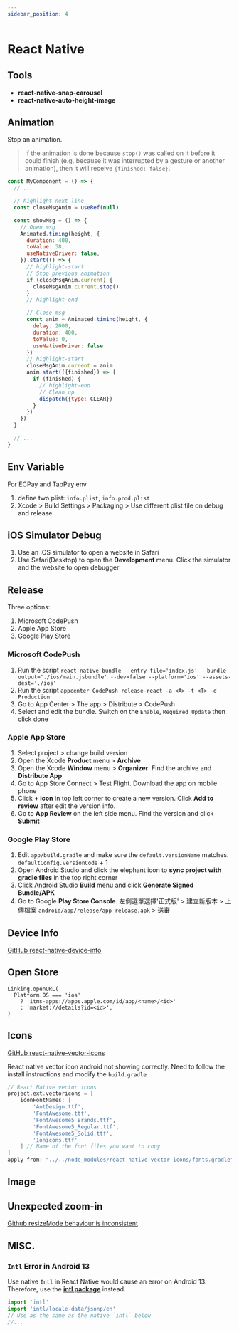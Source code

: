 ```yaml
---
sidebar_position: 4
---
```


# React Native

## Tools

- **react-native-snap-carousel**
- **react-native-auto-height-image**

## Animation

Stop an animation.

> If the animation is done because `stop()` was called on it before it could finish (e.g. because it was interrupted by
> a gesture or another animation), then it will receive `{finished: false}`.

```jsx
const MyComponent = () => {
  // ...

  // highlight-next-line
  const closeMsgAnim = useRef(null)

  const showMsg = () => {
    // Open msg
    Animated.timing(height, {
      duration: 400,
      toValue: 38,
      useNativeDriver: false,
    }).start(() => {
      // highlight-start
      // Stop previous animation
      if (closeMsgAnim.current) {
        closeMsgAnim.current.stop()
      }
      // highlight-end

      // Close msg
      const anim = Animated.timing(height, {
        delay: 2000,
        duration: 400,
        toValue: 0,
        useNativeDriver: false
      })
      // highlight-start
      closeMsgAnim.current = anim
      anim.start(({finished}) => {
        if (finished) {
          // highlight-end
          // Clean up
          dispatch({type: CLEAR})
        }
      })
    })
  }

  // ...
}
```

## Env Variable

For ECPay and TapPay env

1. define two plist: `info.plist`, `info.prod.plist`
2. Xcode > Build Settings > Packaging > Use different plist file on debug and release

## iOS Simulator Debug

1. Use an iOS simulator to open a website in Safari
2. Use Safari(Desktop) to open the **Development** menu. Click the simulator and the website to open debugger

## Release

Three options:

1. Microsoft CodePush
2. Apple App Store
3. Google Play Store

### Microsoft CodePush

1. Run the
   script `react-native bundle --entry-file='index.js' --bundle-output='./ios/main.jsbundle' --dev=false --platform='ios' --assets-dest='./ios'`
2. Run the script `appcenter CodePush release-react -a <A> -t <T> -d Production`
3. Go to App Center > The app > Distribute > CodePush
4. Select and edit the bundle. Switch on the `Enable`, `Required Update` then click done

### Apple App Store

1. Select project > change build version
2. Open the Xcode **Product** menu > **Archive**
3. Open the Xcode **Window** menu > **Organizer**. Find the archive and **Distribute App**
4. Go to App Store Connect > Test Flight. Download the app on mobile phone
5. Click **+ icon** in top left corner to create a new version. Click **Add to review** after edit the version info.
6. Go to **App Review** on the left side menu. Find the version and click **Submit**

### Google Play Store

1. Edit `app/build.gradle` and make sure the `default.versionName` matches. `defaultConfig.versionCode` + 1
2. Open Android Studio and click the elephant icon to **sync project with gradle files** in the top right corner
3. Click Android Studio **Build** menu and click **Generate Signed Bundle/APK**
4. Go to Google **Play Store Console**. 左側選單選擇'正式版' > 建立新版本 >
   上傳檔案 `android/app/release/app-release.apk` > 送審

## Device Info

[GitHub react-native-device-info](https://github.com/react-native-device-info/react-native-device-info#usage)

## Open Store

```tsx
Linking.openURL(
  Platform.OS === 'ios'
    ? 'itms-apps://apps.apple.com/id/app/<name>/<id>'
    : 'market://details?id=<id>',
)
```

## Icons

[GitHub react-native-vector-icons](https://github.com/oblador/react-native-vector-icons)

React native vector icon android not showing correctly. Need to follow the install instructions and modify the `build.gradle`

```gradle
// React Native vector icons
project.ext.vectoricons = [
    iconFontNames: [
        'AntDesign.ttf',
        'FontAwesome.ttf',
        'FontAwesome5_Brands.ttf',
        'FontAwesome5_Regular.ttf',
        'FontAwesome5_Solid.ttf',
        'Ionicons.ttf'
    ] // Name of the font files you want to copy
]
apply from: "../../node_modules/react-native-vector-icons/fonts.gradle"
```

## Image

## Unexpected zoom-in

[Github resizeMode behaviour is inconsistent](https://github.com/DylanVann/react-native-fast-image/issues/922)

## MISC.

### `Intl` Error in Android 13

Use native `Intl` in React Native would cause an error on Android 13.
Therefore, use the [**intl package**](https://www.npmjs.com/package/intl) instead.

```ts
import 'intl'
import 'intl/locale-data/jsonp/en'
// Use as the same as the native `intl` below
//...
```